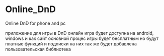 # Online_DnD
Online DnD for phone and pc

приложение для игры в DnD онлайн
игра будет доступна на android, windows и как сайт
основной процес игры будет бесплатным но будут платные функций и подписки на них
так же будет добавлена пользовательская библиотека
